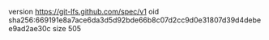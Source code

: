 version https://git-lfs.github.com/spec/v1
oid sha256:669191e8a7ace6da3d5d92bde66b8c07d2cc9d0e31807d39d4debee9ad2ae30c
size 505
